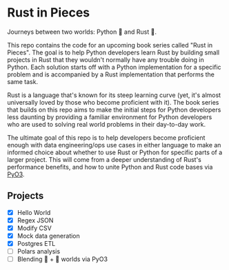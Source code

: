 # Rust in Pieces

Journeys between two worlds: Python 🐍 and Rust 🦀.

This repo contains the code for an upcoming book series called "Rust in Pieces". The goal is to help Python developers learn Rust by building small projects in Rust that they wouldn't normally have any trouble doing in Python. Each solution starts off with a Python implementation for a specific problem and is accompanied by a Rust implementation that performs the same task.

Rust is a language that's known for its steep learning curve (yet, it's almost universally loved by those who become proficient with it). The book series that builds on this repo aims to make the initial steps for Python developers less daunting by providing a familiar environment for Python developers who are used to solving real world problems in their day-to-day work.

The ultimate goal of this repo is to help developers become proficient enough with data engineering/ops use cases in either language to make an informed choice about whether to use Rust or Python for specific parts of a larger project. This will come from a deeper understanding of Rust's performance benefits, and how to unite Python and Rust code bases via [PyO3](https://github.com/PyO3/pyo3).

## Projects

- [x] Hello World
- [x] Regex JSON
- [x] Modify CSV
- [x] Mock data generation
- [x] Postgres ETL
- [ ] Polars analysis
- [ ] Blending 🐍 + 🦀 worlds via PyO3